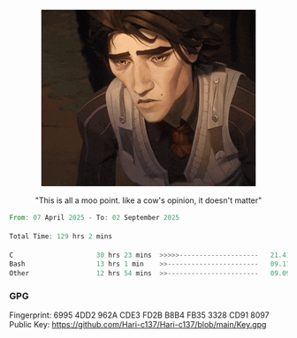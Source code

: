 <p align="center"> <img height="40%" src="https://github.com/Hari-c137/Hari-c137/blob/main/viktor-arcane.gif" /> </p>
<p align="center"> "This is all a moo point. like a cow's opinion, it doesn't matter" </p>



<!--START_SECTION:waka-->

```rust
From: 07 April 2025 - To: 02 September 2025

Total Time: 129 hrs 2 mins

C                     30 hrs 23 mins  >>>>>--------------------   21.41 %
Bash                  13 hrs 1 min    >>-----------------------   09.17 %
Other                 12 hrs 54 mins  >>-----------------------   09.09 %
```

<!--END_SECTION:waka-->

### GPG <br />
Fingerprint:     6995 4DD2 962A CDE3 FD2B B8B4 FB35 3328 CD91 8097 <br />
Public Key:      https://github.com/Hari-c137/Hari-c137/blob/main/Key.gpg
